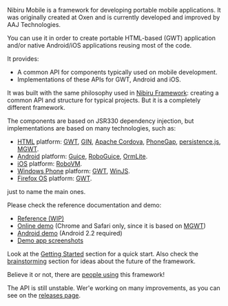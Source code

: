 Nibiru Mobile is a framework for developing portable mobile applications. It was originally created at Oxen and is currently developed and improved by AAJ Technologies.

You can use it in order to create portable HTML-based (GWT) application and/or native Android/iOS applications reusing most of the code.

It provides:
 * A common API for components typically used on mobile development.
 * Implementations of these APIs for GWT, Android and iOS.

It was built with the same philosophy used in [Nibiru Framework](https://github.com/AAJTechnologies/nibiru): creating a common API and structure for typical projects. But it is a completely different framework.

The components are based on JSR330 dependency injection, but implementations are based on many technologies, such as:

 * [HTML](http://en.wikipedia.org/wiki/HTML) platform: [GWT](http://www.gwtproject.org), [GIN](http://code.google.com/p/google-gin/), [Apache Cordova](http://incubator.apache.org/cordova/), [PhoneGap](http://phonegap.com/), [persistence.js](http://persistencejs.org/), [MGWT](http://www.m-gwt.com/).
 * [Android](https://www.android.com/) platform: [Guice](http://code.google.com/p/google-guice/), [RoboGuice](http://code.google.com/p/roboguice/), [OrmLite](http://ormlite.com/).
 * [iOS](http://www.apple.com/ios) platform: [RoboVM](http://robovm.com/).
 * [Windows Phone](https://www.windowsphone.com) platform: [GWT](http://www.gwtproject.org), [WinJS](https://dev.windows.com/en-us/develop/winjs).
 * [Firefox OS](https://www.mozilla.org/en-US/firefox/os) platform: [GWT](http://www.gwtproject.org).


just to name the main ones.

Please check the reference documentation and demo:
 * [Reference (WIP)](https://github.com/AAJTechnologies/nibirumobile/wiki/reference)
 * [Online demo](http://nibiru.oxen.com.ar) (Chrome and Safari only, since it is based on [MGWT](http://www.m-gwt.com/))
 * [Android demo](https://github.com/AAJTechnologies/nibirumobile/raw/master/sample/dist/NibiruMobileDemo.apk) (Android 2.2 required)
 * [Demo app screenshots](https://github.com/AAJTechnologies/nibirumobile/wiki/SampleAppScreenshots)

Look at the [Getting Started](https://github.com/AAJTechnologies/nibirumobile/wiki/GettingStarted) section for a quick start. Also check the [brainstorming](https://github.com/AAJTechnologies/nibirumobile/wiki/Brainstorming) section for ideas about the future of the framework.

Believe it or not, there are [people using](https://github.com/AAJTechnologies/nibirumobile/wiki/WhoIsUsingThis) this framework!

The API is still unstable. Wer'e working on many improvements, as you can see on the [releases page](https://github.com/AAJTechnologies/nibirumobile/wiki/Releases).
